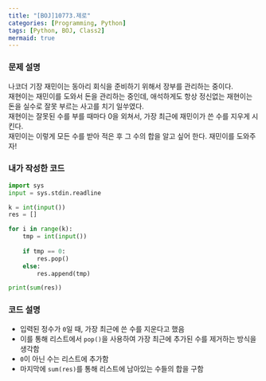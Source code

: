 ```yaml
---
title: "[BOJ]10773.제로"
categories: [Programming, Python]
tags: [Python, BOJ, Class2]
mermaid: true
---
```

### 문제 설명  
나코더 기장 재민이는 동아리 회식을 준비하기 위해서 장부를 관리하는 중이다.  
재현이는 재민이를 도와서 돈을 관리하는 중인데, 애석하게도 항상 정신없는 재현이는 돈을 실수로 잘못 부르는 사고를 치기 일쑤였다.  
재현이는 잘못된 수를 부를 때마다 0을 외쳐서, 가장 최근에 재민이가 쓴 수를 지우게 시킨다.  
재민이는 이렇게 모든 수를 받아 적은 후 그 수의 합을 알고 싶어 한다. 재민이를 도와주자!  

### 내가 작성한 코드  
```python
import sys
input = sys.stdin.readline

k = int(input())
res = []

for i in range(k):
    tmp = int(input())
    
    if tmp == 0:
        res.pop()
    else:
        res.append(tmp)

print(sum(res))
```

### 코드 설명  
- 입력된 정수가 `0`일 때, 가장 최근에 쓴 수를 지운다고 했음  
- 이를 통해 리스트에서 `pop()`을 사용하여 가장 최근에 추가된 수를 제거하는 방식을 생각함  
- `0`이 아닌 수는 리스트에 추가함  
- 마지막에 `sum(res)`를 통해 리스트에 남아있는 수들의 합을 구함  